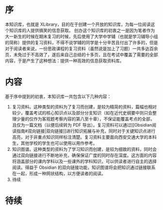 # 序

本知识库，也就是 XLibrary，目的在于创建一个开放的知识库，为每一位阅读这个知识库的人提供搞笑的信息获取。
创办这个知识库的初衷之一是因为笔者作为大一新生的时候在期末复习的时候，先后使用了大学中学辅（也就是学习辅导小组的简称）提供的复习资料，不得不说学辅的同学是十分辛苦且付出了许多的，但是对于阅读者来说，一份思政课程的复习资料（虽然说是加上了习题）一共多达百余页，未免过于不高效了，遂后来自己总结的十多页，且在考试中覆盖了需要的全部内容，于是产生了这种想法：提供一种高效的信息获取资料库。

# 内容

基于序中提到的初衷，本知识库一共包含以下几种内容：

1. 复习资料。这种类型的资料为了复习而创建，是较为精简的资料，篇幅也相对较少，覆盖考试的核心知识点以及部分分支知识（如在近代史纲要中则只会整理少量的仅作为客观题考察内容的第八至十章），不保证能覆盖考点的全部，且仅为一篇文档（以便后续转为 PDF 导出）。复习资料可以通过[[Obsidian阅读指南#双向链接|双向链接]]进行知识拓展与补充，同时对于关键知识点进行高亮，对于非重点知识同样标注清楚。复习资料主要面向西安交通大学的本科生，其他学校的学生也可以使用以用作参考。
2. 知识图谱。这种类型的资料为了学习知识而创建，是较为细致的资料，同时会通过双向链接进行不断地补充，确保保证广度的同时存在深度。这方面的内容将涵盖部分的课内学科以及一些课外的学科知识，可以供读者进行自主的选择阅读。得益于 Obsidian 的双向链接功能，知识图谱将会把知识通过链接联系在一起，形成一种网状结构，以方便读者的阅读。
3. 待续

# 待续